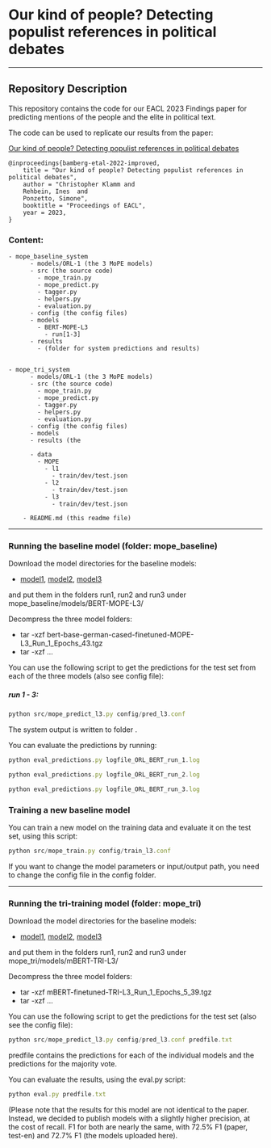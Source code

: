 # Our kind of people? Detecting populist references in political debates

------------------------
## Repository Description

This repository contains the code for our EACL 2023 Findings paper for predicting mentions of the people and the elite in political text. 

The code can be used to replicate our results from the paper:

<a href="https://aclanthology.org/xx.pdf">Our kind of people? Detecting populist references in political debates</a>


```
@inproceedings{bamberg-etal-2022-improved,
    title = "Our kind of people? Detecting populist references in political debates",
    author = "Christopher Klamm and
    Rehbein, Ines  and
    Ponzetto, Simone",
    booktitle = "Proceedings of EACL",
    year = 2023,
}
```

### Content:

```
- mope_baseline_system
      - models/ORL-1 (the 3 MoPE models)
      - src (the source code)
        - mope_train.py
        - mope_predict.py
        - tagger.py
        - helpers.py
        - evaluation.py
      - config (the config files)  
      - models
        - BERT-MOPE-L3
          - run[1-3]
      - results
        - (folder for system predictions and results)


- mope_tri_system 
      - models/ORL-1 (the 3 MoPE models)
      - src (the source code)
        - mope_train.py
        - mope_predict.py
        - tagger.py
        - helpers.py
        - evaluation.py
      - config (the config files)  
      - models
      - results (the 

      - data
        - MOPE
          - l1
            - train/dev/test.json
          - l2
            - train/dev/test.json
          - l3
            - train/dev/test.json

    - README.md (this readme file)
```

------------------------

### Running the baseline model (folder: mope_baseline)

Download the model directories for the baseline models:

  * [model1](https://data.dws.informatik.uni-mannheim.de/mope/bert-base-german-cased-finetuned-MOPE-L3_Run_1_Epochs_43.tgz), [model2](https://data.dws.informatik.uni-mannheim.de/mope/bert-base-german-cased-finetuned-MOPE-L3_Run_2_Epochs_29.tgz), [model3](https://data.dws.informatik.uni-mannheim.de/mope/bert-base-german-cased-finetuned-MOPE-L3_Run_3_Epochs_31.tgz)

and put them in the folders run1, run2 and run3 under mope_baseline/models/BERT-MOPE-L3/

Decompress the three model folders:
- tar -xzf bert-base-german-cased-finetuned-MOPE-L3_Run_1_Epochs_43.tgz
- tar -xzf ... 

You can use the following script to get the predictions for the test set
from each of the three models (also see config file):

##### run 1 - 3:
```typescript
python src/mope_predict_l3.py config/pred_l3.conf 
```

The system output is written to folder <predictions>.

You can evaluate the predictions by running:

```typescript
python eval_predictions.py logfile_ORL_BERT_run_1.log 

python eval_predictions.py logfile_ORL_BERT_run_2.log 

python eval_predictions.py logfile_ORL_BERT_run_3.log 
```

### Training a new baseline model

You can train a new model on the training data and evaluate it on the test set, using this script:

```typescript
python src/mope_train.py config/train_l3.conf 
```
If you want to change the model parameters or input/output path, you need to change the config file in the config folder.  


------------------------

### Running the tri-training model (folder: mope_tri)
   

Download the model directories for the baseline models:

  * [model1](https://data.dws.informatik.uni-mannheim.de/mope/mBERT-finetuned-TRI-L3_Run_1_Epochs_5_39.tgz), [model2](https://data.dws.informatik.uni-mannheim.de/mope/mBERT-finetuned-TRI-L3_Run_2_Epochs_5_45.tgz), [model3](https://data.dws.informatik.uni-mannheim.de/mope/mBERT-finetuned-TRI-L3_Run_3_Epochs_5_26.tgz)

and put them in the folders run1, run2 and run3 under mope_tri/models/mBERT-TRI-L3/

Decompress the three model folders:
- tar -xzf mBERT-finetuned-TRI-L3_Run_1_Epochs_5_39.tgz
- tar -xzf ...    
    

You can use the following script to get the predictions for the test set
(also see the config file):
    

```typescript
python src/mope_predict_l3.py config/pred_l3.conf predfile.txt
```

predfile contains the predictions for each of the individual models and the predictions
for the majority vote.

You can evaluate the results, using the eval.py script:

```typescript
python eval.py predfile.txt
```

(Please note that the results for this model are not identical to the paper.
Instead, we decided to publish models with a slightly higher precision, at the
cost of recall. F1 for both are nearly the same, with 72.5% F1 (paper, test-en) 
and 72.7% F1 (the models uploaded here).


